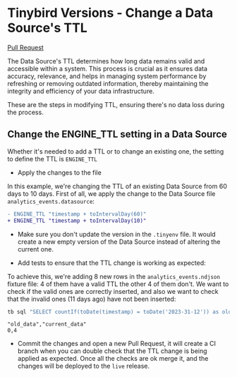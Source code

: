 # Tinybird Versions - Change a Data Source's TTL

[Pull Request](https://github.com/tinybirdco/use-case-examples/pull/178/files)

The Data Source's TTL determines how long data remains valid and accessible within a system. This process is crucial as it ensures data accuracy, relevance, and helps in managing system performance by refreshing or removing outdated information, thereby maintaining the integrity and efficiency of your data infrastructure.

These are the steps in modifying TTL, ensuring there's no data loss during the process.

## Change the ENGINE_TTL setting in a Data Source

Whether it's needed to add a TTL or to change an existing one, the setting to define the TTL is `ENGINE_TTL`

- Apply the changes to the file

In this example, we're changing the TTL of an existing Data Source from 60 days to 10 days. First of all, we apply the change to the Data Source file `analytics_events.datasource`:

```diff
- ENGINE_TTL "timestamp + toIntervalDay(60)"
+ ENGINE_TTL "timestamp + toIntervalDay(10)"
```

- Make sure you don't update the version in the `.tinyenv` file. It would create a new empty version of the Data Source instead of altering the current one.

- Add tests to ensure that the TTL change is working as expected:

To achieve this, we're adding 8 new rows in the `analytics_events.ndjson` fixture file: 4 of them have a valid TTL the other 4 of them don't. We want to check if the valid ones are correctly inserted, and also we want to check that the invalid ones (11 days ago) have not been inserted:

```sh
tb sql "SELECT countIf(toDate(timestamp) = toDate('2023-31-12')) as old_data, countIf(toDate(timestamp) = toDate('2026-09-15')) as current_data FROM analytics_events" --format CSV
```

```csv
"old_data","current_data"
0,4
```

- Commit the changes and open a new Pull Request, it will create a CI branch when you can double check that the TTL change is being applied as expected. Once all the checks are ok merge it, and the changes will be deployed to the `live` release.
